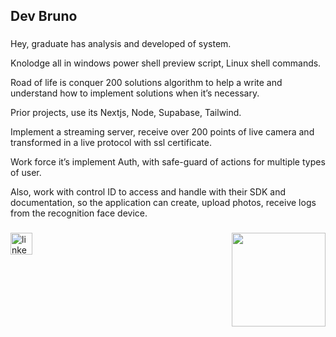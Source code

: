 <h2 align="left">Dev Bruno</h2>

###
Hey, graduate has analysis and developed of system.

Knolodge all in windows power shell preview script, Linux shell commands.

Road of life is conquer 200 solutions algorithm to help a write and understand how to implement solutions when it’s necessary.

Prior projects, use its Nextjs, Node, Supabase, Tailwind.

Implement a streaming server, receive over 200 points of live camera and transformed in a live protocol with ssl certificate.

Work force it’s implement Auth, with safe-guard of actions for multiple types of user.

Also, work with control ID to access and handle with their SDK and documentation, so the application can create, upload photos, receive logs from the recognition face device.

###

<img align="right" height="150" src="https://avatars.githubusercontent.com/u/47322135?v=4"  />

###


###

<div align="left">
  <a href="https://www.linkedin.com/in/brunofpedraca/" target="_blank">
    <img src="https://img.shields.io/static/v1?message=LinkedIn&logo=linkedin&label=&color=0077B5&logoColor=white&labelColor=&style=for-the-badge" height="35" alt="linkedin logo"  />
  </a>
</div>



